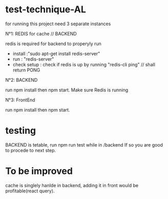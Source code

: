 # test-technique-AL

for running this project need 3 separate instances

N°1: REDIS for cache // BACKEND

redis is required for backend to properyly run
- install :"sudo apt-get install redis-server"
- run : "redis-server"
- check setup : check if redis is up by running "redis-cli ping" // shall return PONG

N°2: BACKEND

run npm install then npm start. Make sure Redis is running

N°3: FrontEnd


run npm install then npm start. 


# testing
BACKEND is tetable, run npm run test while in /backend
If so you are good to procede to next step.

# To be improved
cache is singlely hanlde in backend, adding it in front would be profitable(react query).


